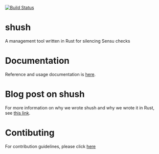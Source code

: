 [![Build Status](https://travis-ci.org/threatstack/shush.svg?branch=master)](https://travis-ci.org/threatstack/shush)

# shush
A management tool written in Rust for silencing Sensu checks

# Documentation
Reference and usage documentation is [here](https://docs.rs/crate/shush/0.2.1).

# Blog post on shush
For more information on why we wrote shush and why we wrote it in Rust, see [this link](https://www.threatstack.com/blog/how-we-integrated-rust-into-threat-stacks-operations-workflow/).

# Contibuting
For contribution guidelines, please click [here](CONTRIBUTING.md)
